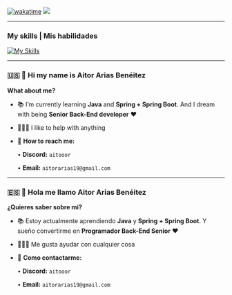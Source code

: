 [![wakatime](https://wakatime.com/badge/user/0e5fc4a6-d1bf-4e12-be60-96f33e7a90e4.svg)](https://wakatime.com/@0e5fc4a6-d1bf-4e12-be60-96f33e7a90e4)
![](https://komarev.com/ghpvc/?username=Aitooor&color=lightgrey)
<hr>

### **My skills | Mis habilidades**
[![My Skills](https://skillicons.dev/icons?i=java,cloudflare,linux,bash,git,github,gitlab,mongodb,redis,mysql,sqlite,gradle,maven,nginx,html,css,bootstrap,kotlin,androidstudio,js,nodejs,npm,ts,php,docker,postman,githubactions,apple,windows,blender,ai,ps,discord,bots,idea,vscode,eclipse,atom,notion&perline=10)](#)
<hr>

### 🇺🇸 👋 Hi my name is Aitor Arias Benéitez

<b>What about me?</b>

- 📚 I’m currently learning <b>Java</b> and <b>Spring + Spring Boot</b>. And I dream with being <b>Senior Back-End developer</b> ❤️

- 🙋🏽‍♂️ I like to help with anything

- 📩 <b>How to reach me:</b>

   • <b>Discord:</b> `aitooor`

   • <b>Email:</b> `aitorarias19@gmail.com`
<hr>

### 🇪🇸 👋 Hola me llamo Aitor Arias Benéitez

<b>¿Quieres saber sobre mi?</b>

- 📚 Estoy actualmente aprendiendo <b>Java</b> y <b>Spring + Spring Boot</b>. Y sueño convertirme en <b>Programador Back-End Senior</b> ❤️

- 🙋🏽‍♂️ Me gusta ayudar con cualquier cosa

- 📩 <b>Como contactarme:</b>

   • <b>Discord:</b> `aitooor`

   • <b>Email:</b> `aitorarias19@gmail.com`

